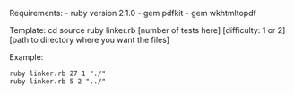 Requirements:
	- ruby version 2.1.0
	- gem pdfkit
	- gem wkhtmltopdf

Template:
	cd source
	ruby linker.rb [number of tests here] [difficulty: 1 or 2] [path to directory where you want the files]

Example:


	ruby linker.rb 27 1 "./"
	ruby linker.rb 5 2 "../"
